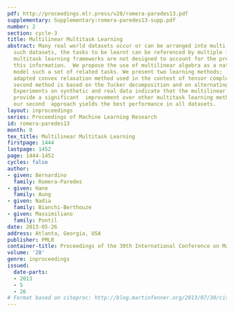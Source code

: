 ```yaml
---
pdf: http://proceedings.mlr.press/v28/romera-paredes13.pdf
supplementary: Supplementary:romera-paredes13-supp.pdf
number: 2
section: cycle-3
title: Multilinear Multitask Learning
abstract: Many real world datasets occur or can be arranged into multi-modal structures.  With
  such datasets, the tasks to be learnt can be referenced by multiple indices.  Current
  multitask learning frameworks are not designed to account for the preservation of
  this information.  We propose the use of multilinear algebra as a natural way to
  model such a set of related tasks. We present two learning methods;   one is an
  adapted convex relaxation method used in the context of tensor completion.  The
  second method is based on the Tucker decomposition and on alternating minimization.
  Experiments on synthetic and real data indicate that the multilinear approaches
  provide a significant  improvement over other multitask learning methods. Overall
  our second  approach yields the best performance in all datasets.
layout: inproceedings
series: Proceedings of Machine Learning Research
id: romera-paredes13
month: 0
tex_title: Multilinear Multitask Learning
firstpage: 1444
lastpage: 1452
page: 1444-1452
cycles: false
author:
- given: Bernardino
  family: Romera-Paredes
- given: Hane
  family: Aung
- given: Nadia
  family: Bianchi-Berthouze
- given: Massimiliano
  family: Pontil
date: 2013-05-26
address: Atlanta, Georgia, USA
publisher: PMLR
container-title: Proceedings of the 30th International Conference on Machine Learning
volume: '28'
genre: inproceedings
issued:
  date-parts:
  - 2013
  - 5
  - 26
# Format based on citeproc: http://blog.martinfenner.org/2013/07/30/citeproc-yaml-for-bibliographies/
---
```


